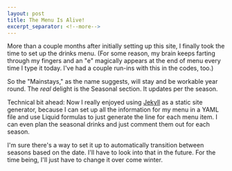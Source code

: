 ```yaml
---
layout: post
title: The Menu Is Alive!
excerpt_separator: <!--more-->
---
```

More than a couple months after initially setting up this site, I finally took the time to set up the drinks menu. <!--more--> (For some reason, my brain keeps farting through my fingers and an "e" magically appears at the end of menu every time I type it today. I've had a couple run-ins with this in the codes, too.)

So the "Mainstays," as the name suggests, will stay and be workable year round. The *real* delight is the Seasonal section. It updates per the season. 

Technical bit ahead: Now I really enjoyed using [Jekyll](jekyllrb.com) as a static site generator, because I can set up all the information for my menu in a YAML file and use Liquid formulas to just generate the line for each menu item. I can even plan the seasonal drinks and just comment them out for each season.

I'm sure there's a way to set it up to automatically transition between seasons based on the date. I'll have to look into that in the future. For the time being, I'll just have to change it over come winter.